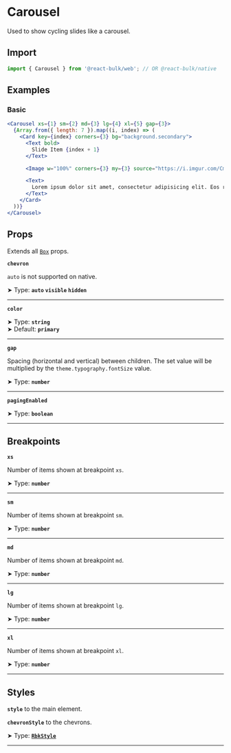# Carousel

Used to show cycling slides like a carousel.


## Import

```jsx
import { Carousel } from '@react-bulk/web'; // OR @react-bulk/native
```

## Examples

### Basic

```jsx live
<Carousel xs={1} sm={2} md={3} lg={4} xl={5} gap={3}>
  {Array.from({ length: 7 }).map((i, index) => (
    <Card key={index} corners={3} bg="background.secondary">
      <Text bold>
        Slide Item {index + 1}
      </Text>

      <Image w="100%" corners={3} my={3} source="https://i.imgur.com/CmPhDqA.png" />

      <Text>
        Lorem ipsum dolor sit amet, consectetur adipisicing elit. Eos recusandae suscipit velit voluptate.
      </Text>
    </Card>
  ))}
</Carousel>
```

## Props

Extends all [`Box`](/docs/core/box#props) props.

**`chevron`**

`auto` is not supported on native.

➤ Type: **`auto` `visible` `hidden`** <br/>

---

**`color`**

➤ Type: **`string`** <br/>
➤ Default: **`primary`**

---

**`gap`**

Spacing (horizontal and vertical) between children. The set value will be multiplied by the `theme.typography.fontSize` value.

➤ Type: **`number`** <br/>

---

**`pagingEnabled`**

➤ Type: **`boolean`** <br/>

---

## Breakpoints

**`xs`**

Number of items shown at breakpoint `xs`.

➤ Type: **`number`** <br/>

---

**`sm`**

Number of items shown at breakpoint `sm`.

➤ Type: **`number`** <br/>

---

**`md`**

Number of items shown at breakpoint `md`.

➤ Type: **`number`** <br/>

---

**`lg`**

Number of items shown at breakpoint `lg`.

➤ Type: **`number`** <br/>

---

**`xl`**

Number of items shown at breakpoint `xl`.

➤ Type: **`number`** <br/>

---

## Styles

**`style`** to the main element.

**`chevronStyle`** to the chevrons.

➤ Type: **[`RbkStyle`](/docs/type-reference/rbk-style)** <br/>

---
